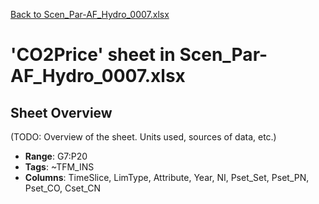 [Back to Scen_Par-AF_Hydro_0007.xlsx](README.md)

# 'CO2Price' sheet in Scen_Par-AF_Hydro_0007.xlsx

## Sheet Overview

(TODO: Overview of the sheet. Units used, sources of data, etc.)

- **Range**: G7:P20
- **Tags**: ~TFM_INS
- **Columns**: TimeSlice, LimType, Attribute, Year, NI, Pset_Set, Pset_PN, Pset_CO, Cset_CN

